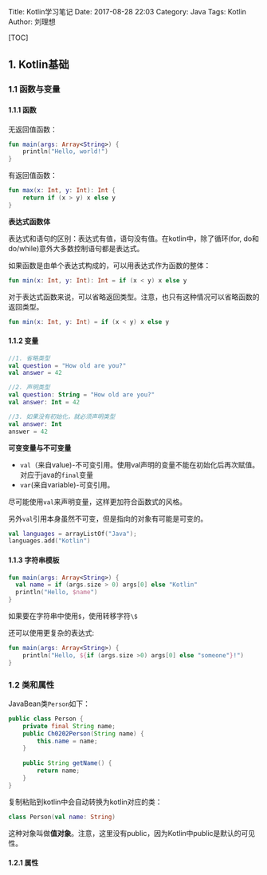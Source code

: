 Title: Kotlin学习笔记
Date: 2017-08-28 22:03
Category: Java
Tags: Kotlin
Author: 刘理想

[TOC]

## 1. Kotlin基础

### 1.1 函数与变量

#### 1.1.1 函数

无返回值函数：

```kotlin
fun main(args: Array<String>) {
    println("Hello, world!")
}
```

有返回值函数：

```kotlin
fun max(x: Int, y: Int): Int {
    return if (x > y) x else y
}
```

**表达式函数体**

表达式和语句的区别：表达式有值，语句没有值。在kotlin中，除了循环(for, do和do/while)意外大多数控制语句都是表达式。

如果函数是由单个表达式构成的，可以用表达式作为函数的整体：

```kotlin
fun min(x: Int, y: Int): Int = if (x < y) x else y
```

对于表达式函数来说，可以省略返回类型。注意，也只有这种情况可以省略函数的返回类型。

```kotlin
fun min(x: Int, y: Int) = if (x < y) x else y
```

#### 1.1.2 变量

```kotlin
//1. 省略类型
val question = "How old are you?"
val answer = 42

//2. 声明类型
val question: String = "How old are you?"
val answer: Int = 42

//3. 如果没有初始化，就必须声明类型
val answer: Int
answer = 42
```

**可变变量与不可变量**

- `val`（来自value)-不可变引用。使用val声明的变量不能在初始化后再次赋值。对应于java的`final`变量
- `var`(来自variable)-可变引用。

尽可能使用`val`来声明变量，这样更加符合函数式的风格。

另外`val`引用本身虽然不可变，但是指向的对象有可能是可变的。

```kotlin
val languages = arrayListOf("Java");
languages.add("Kotlin")
```

#### 1.1.3 字符串模板

```kotlin
fun main(args: Array<String>) {
  val name = if (args.size > 0) args[0] else "Kotlin"
  println("Hello, $name")
}
```

如果要在字符串中使用`$`，使用转移字符`\$`

还可以使用更复杂的表达式:

```kotlin
fun main(args: Array<String>) {
    println("Hello, ${if (args.size >0) args[0] else "someone"}!")
}
```

### 1.2 类和属性

JavaBean类`Person`如下：

```java
public class Person {
    private final String name;
    public Ch0202Person(String name) {
        this.name = name;
    }
    
    public String getName() {
        return name;
    } 
}
```

复制粘贴到kotlin中会自动转换为kotlin对应的类：

```kotlin
class Person(val name: String)
```

这种对象叫做**值对象**。注意，这里没有public，因为Kotlin中public是默认的可见性。

#### 1.2.1 属性



